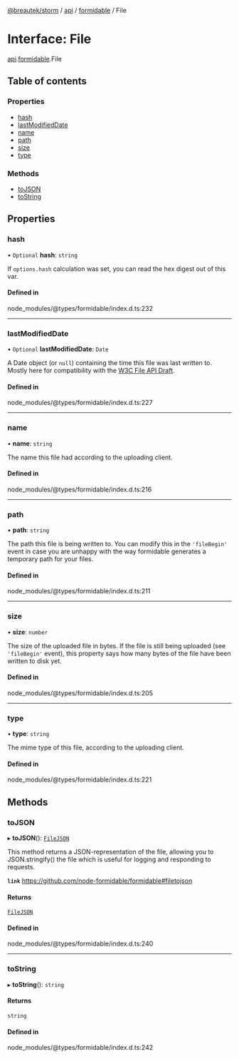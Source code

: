 [@breautek/storm](../README.md) / [api](../modules/api.md) / [formidable](../modules/api.formidable.md) / File

# Interface: File

[api](../modules/api.md).[formidable](../modules/api.formidable.md).File

## Table of contents

### Properties

- [hash](api.formidable.File.md#hash)
- [lastModifiedDate](api.formidable.File.md#lastmodifieddate)
- [name](api.formidable.File.md#name)
- [path](api.formidable.File.md#path)
- [size](api.formidable.File.md#size)
- [type](api.formidable.File.md#type)

### Methods

- [toJSON](api.formidable.File.md#tojson)
- [toString](api.formidable.File.md#tostring)

## Properties

### hash

• `Optional` **hash**: `string`

If `options.hash` calculation was set, you can read the hex digest out of this var.

#### Defined in

node_modules/@types/formidable/index.d.ts:232

___

### lastModifiedDate

• `Optional` **lastModifiedDate**: `Date`

A Date object (or `null`) containing the time this file was last written to. Mostly here for
compatibility with the [W3C File API Draft](http://dev.w3.org/2006/webapi/FileAPI/).

#### Defined in

node_modules/@types/formidable/index.d.ts:227

___

### name

• **name**: `string`

The name this file had according to the uploading client.

#### Defined in

node_modules/@types/formidable/index.d.ts:216

___

### path

• **path**: `string`

The path this file is being written to. You can modify this in the `'fileBegin'` event in case
you are unhappy with the way formidable generates a temporary path for your files.

#### Defined in

node_modules/@types/formidable/index.d.ts:211

___

### size

• **size**: `number`

The size of the uploaded file in bytes. If the file is still being uploaded (see `'fileBegin'`
event), this property says how many bytes of the file have been written to disk yet.

#### Defined in

node_modules/@types/formidable/index.d.ts:205

___

### type

• **type**: `string`

The mime type of this file, according to the uploading client.

#### Defined in

node_modules/@types/formidable/index.d.ts:221

## Methods

### toJSON

▸ **toJSON**(): [`FileJSON`](api.formidable.FileJSON.md)

This method returns a JSON-representation of the file, allowing you to JSON.stringify() the
file which is useful for logging and responding to requests.

**`link`** https://github.com/node-formidable/formidable#filetojson

#### Returns

[`FileJSON`](api.formidable.FileJSON.md)

#### Defined in

node_modules/@types/formidable/index.d.ts:240

___

### toString

▸ **toString**(): `string`

#### Returns

`string`

#### Defined in

node_modules/@types/formidable/index.d.ts:242
